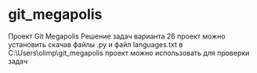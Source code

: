 # git_megapolis
Проект Git Megapolis 
Решение задач варианта 26
проект можно установить скачав файлы .py и файл languages.txt в C:\Users\olimp\git_megapolis
проект можно использовать для проверки задач
